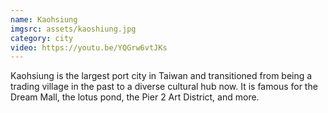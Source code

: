 ```yaml
---
name: Kaohsiung
imgsrc: assets/kaoshiung.jpg
category: city
video: https://youtu.be/YQGrw6vtJKs
---
```


Kaohsiung is the largest port city in Taiwan and transitioned from being a trading village in the past to a diverse cultural hub now. It is famous for the Dream Mall, the lotus pond, the Pier 2 Art District, and more. 
